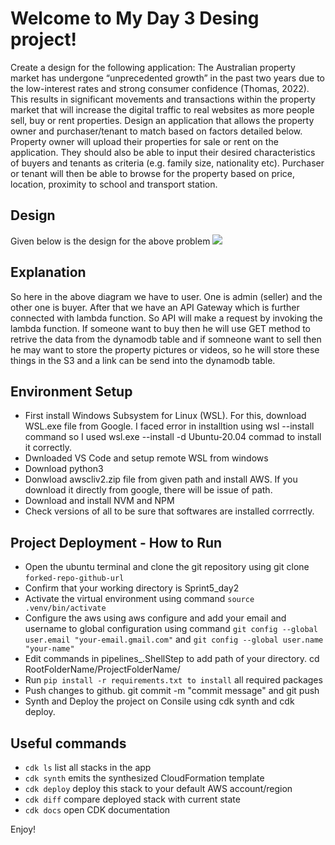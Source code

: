 
# Welcome to My Day 3 Desing project!

Create a design for the following application: 
The Australian property market has undergone “unprecedented growth” in the past two years due to  the low-interest rates and strong consumer confidence (Thomas, 2022). This results in significant  movements and transactions within the property market that will increase the digital traffic to real  websites as more people sell, buy or rent properties. Design an application that allows the property  owner and purchaser/tenant to match based on factors detailed below. Property owner will upload their  properties for sale or rent on the application. They should also be able to input their desired  characteristics of buyers and tenants as criteria (e.g. family size, nationality etc). Purchaser or tenant  will then be able to browse for the property based on price, location, proximity to school and transport station. 

## Design 
Given below is the design for the above problem
![](https://user-images.githubusercontent.com/107042677/184476391-5154e86f-9882-49f7-8921-c8edec2e7ae5.jpg)

## Explanation
So here in the above diagram we have to user. One is admin (seller) and the other one is buyer. After that we have an API Gateway which is further connected with lambda function. So API will make a request by invoking the lambda function. If someone want to buy then he will use GET method to retrive the data from the dynamodb table and if somneone want to sell then he may want to store the property pictures or videos, so he will store these things in the S3 and a link can be send into the dynamodb table. 
## Environment Setup
* First install Windows Subsystem for Linux (WSL). For this, download WSL.exe file from Google. I faced error in installtion using wsl --install command so I used wsl.exe --install -d Ubuntu-20.04 commad to install it correctly.
* Dwnloaded VS Code and setup remote WSL from windows
* Download python3
* Donwload awscliv2.zip file from given path and install AWS. If you download it directly from google, there will be issue of path.
* Download and install NVM and NPM
* Check versions of all to be sure that softwares are installed corrrectly.

## Project Deployment - How to Run
* Open the ubuntu terminal and clone the git repository using git clone `forked-repo-github-url`
* Confirm that your working directory is Sprint5_day2
* Activate the virtual environment using command `source .venv/bin/activate`
* Configure the aws using aws configure and add your email and username to global configuration using command `git config --global user.email "your-email.gmail.com"` and `git config --global user.name "your-name"`
* Edit commands in pipelines_.ShellStep to add path of your directory. cd RootFolderName/ProjectFolderName/
* Run `pip install -r requirements.txt to install` all required packages
* Push changes to github. git commit -m "commit message" and git push
* Synth and Deploy the project on Consile using cdk synth and cdk deploy.

## Useful commands

 * `cdk ls`          list all stacks in the app
 * `cdk synth`       emits the synthesized CloudFormation template
 * `cdk deploy`      deploy this stack to your default AWS account/region
 * `cdk diff`        compare deployed stack with current state
 * `cdk docs`        open CDK documentation

Enjoy!
